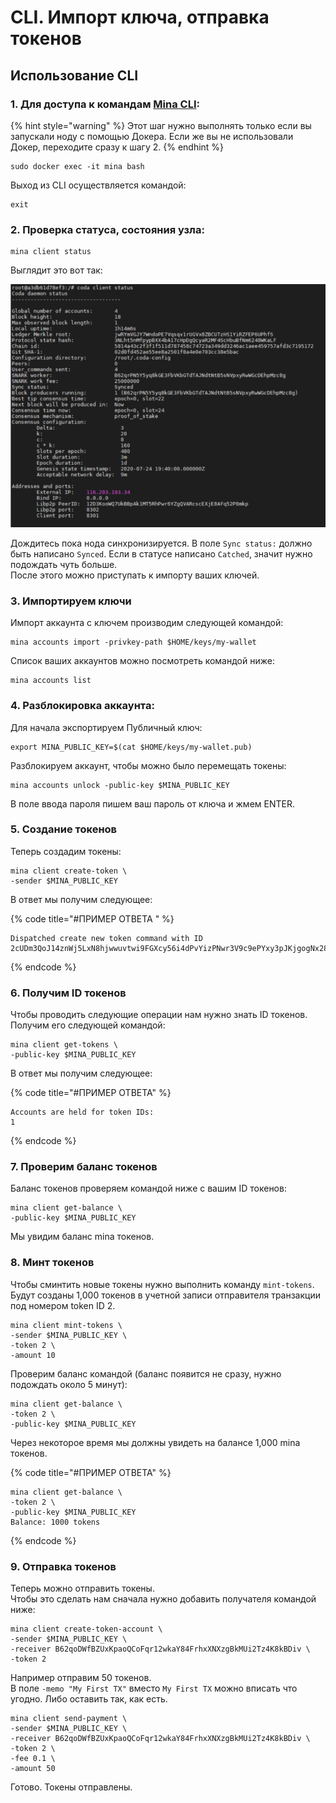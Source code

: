 # CLI. Импорт ключа, отправка токенов

## Использование CLI

### 1. Для доступа к командам [Mina CLI](https://minaprotocol.com/docs/cli-reference):

{% hint style="warning" %}
Этот шаг нужно выполнять только если вы запускали ноду с помощью Докера. Если же вы не использовали Докер, переходите сразу к шагу 2.
{% endhint %}

```text
sudo docker exec -it mina bash
```

Выход из CLI осуществляется командой:

```text
exit
```

### 2. Проверка статуса, состояния узла:

```text
mina client status
```

Выглядит это вот так:

![](../.gitbook/assets/image%20%283%29.png)

Дождитесь пока нода синхронизируется. В поле `Sync status:` должно быть написано `Synced`. Если в статусе написано `Catched`, значит нужно подождать чуть больше.  
После этого можно приступать к импорту ваших ключей.

### 3. Импортируем ключи

 Импорт аккаунта с ключем производим следующей командой:

```text
mina accounts import -privkey-path $HOME/keys/my-wallet
```

Список ваших аккаунтов можно посмотреть командой ниже:

```text
mina accounts list
```

### 4. Разблокировка аккаунта:

Для начала экспортируем Публичный ключ:

```text
export MINA_PUBLIC_KEY=$(cat $HOME/keys/my-wallet.pub)
```

Разблокируем аккаунт, чтобы можно было перемещать токены:

```text
mina accounts unlock -public-key $MINA_PUBLIC_KEY
```

В поле ввода пароля пишем ваш пароль от ключа и жмем ENTER.

### 5. Создание токенов

Теперь создадим токены:

```text
mina client create-token \
-sender $MINA_PUBLIC_KEY
```

В ответ мы получим следующее:

{% code title="\#ПРИМЕР ОТВЕТА " %}
```text
Dispatched create new token command with ID 2cUDm3QoJ14znWj5LxN8hjwwuvtwi9FGXcy56i4dPvYizPNwr3V9c9ePYxy3pJKjgogNx28jwHhqupi6wHFgXBmU5iX27iK1zUvJarj6wJsUG8segWXc4LGPed66YbYk3u9HiWw4v8cYYEqcy1mU6hqfj5JPMPthEBifxUMHZTqCwZmYWSdiERxB6PtPEdXVraWaYPVU4Q8vtpSN7oSTK1AXyXLYYR835CBrNSmgbLvoBDNroCKwcQrzw4b76BFNLe6EuWvBcMgX6npeeAbPg8z8iJ4PKz3gA64o1Y72kCrqyqus718LwXcmp5jxsYvJB2CJHzyZ
```
{% endcode %}

### 6. Получим ID токенов

Чтобы проводить следующие операции нам нужно знать ID токенов. Получим его следующей командой:

```text
mina client get-tokens \
-public-key $MINA_PUBLIC_KEY
```

В ответ мы получим следующее:

{% code title="\#ПРИМЕР ОТВЕТА" %}
```text
Accounts are held for token IDs:
1
```
{% endcode %}

### 7. Проверим баланс токенов

Баланс токенов проверяем командой ниже с вашим ID токенов:

```text
mina client get-balance \
-public-key $MINA_PUBLIC_KEY
```

Мы увидим баланс mina токенов.

### 8. Минт токенов

Чтобы сминтить новые токены нужно выполнить команду `mint-tokens`. Будут созданы 1,000 токенов в учетной записи отправителя транзакции под номером token ID 2.

```text
mina client mint-tokens \
-sender $MINA_PUBLIC_KEY \
-token 2 \
-amount 10
```

Проверим баланс командой \(баланс появится не сразу, нужно подождать около 5 минут\):

```text
mina client get-balance \
-token 2 \
-public-key $MINA_PUBLIC_KEY
```

Через некоторое время мы должны увидеть на балансе 1,000 mina токенов.

{% code title="\#ПРИМЕР ОТВЕТА" %}
```text
mina client get-balance \
-token 2 \
-public-key $MINA_PUBLIC_KEY
Balance: 1000 tokens
```
{% endcode %}

### 9. Отправка токенов

Теперь можно отправить токены.  
Чтобы это сделать нам сначала нужно добавить получателя командой ниже:

```text
mina client create-token-account \
-sender $MINA_PUBLIC_KEY \
-receiver B62qoDWfBZUxKpaoQCoFqr12wkaY84FrhxXNXzgBkMUi2Tz4K8kBDiv \
-token 2
```

Например отправим 50 токенов.   
В поле `-memo "My First TX"` вместо `My First TX` можно вписать что угодно. Либо оставить так, как есть.

```text
mina client send-payment \
-sender $MINA_PUBLIC_KEY \
-receiver B62qoDWfBZUxKpaoQCoFqr12wkaY84FrhxXNXzgBkMUi2Tz4K8kBDiv \
-token 2 \
-fee 0.1 \
-amount 50
```

Готово. Токены отправлены.

